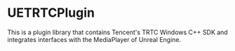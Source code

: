 # UETRTCPlugin
This is a plugin library that contains Tencent's TRTC Windows C++ SDK and integrates interfaces with the MediaPlayer of Unreal Engine.  
